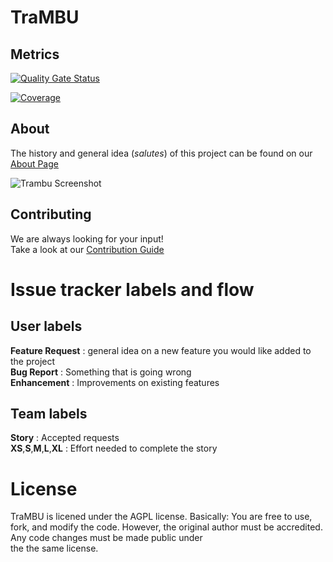 # TraMBU

## Metrics
[![Quality Gate Status](https://sonarcloud.io/api/project_badges/measure?project=be.doji.productivity%3Anewtrambu&metric=alert_status)](https://sonarcloud.io/dashboard?id=be.doji.productivity%3Anewtrambu) 

[![Coverage](https://sonarcloud.io/api/project_badges/measure?project=be.doji.productivity%3Anewtrambu&metric=coverage)](https://sonarcloud.io/dashboard?id=be.doji.productivity%3Anewtrambu)

## About 

The history and general idea (*salutes*) of this project can be found on our [About Page](docs/ABOUT.md)

![Trambu Screenshot](./docs/images/trambu_default_style_time.PNG "Screenshot of Trambu")

## Contributing

We are always looking for your input!  
Take a look at our [Contribution Guide](CONTRIBUTING.md)

# Issue tracker labels and flow

## User labels

**Feature Request** : general idea on a new feature you would like added to the project  
**Bug Report** : Something that is going wrong  
**Enhancement** : Improvements on existing features  

## Team labels

**Story** : Accepted requests  
**XS**,**S**,**M**,**L**,**XL** : Effort needed to complete the story

# License

TraMBU is licened under the AGPL license. Basically: You are free to use, fork, and modify the code.
However, the original author must be accredited. Any code changes must be made public under  
the the same license. 